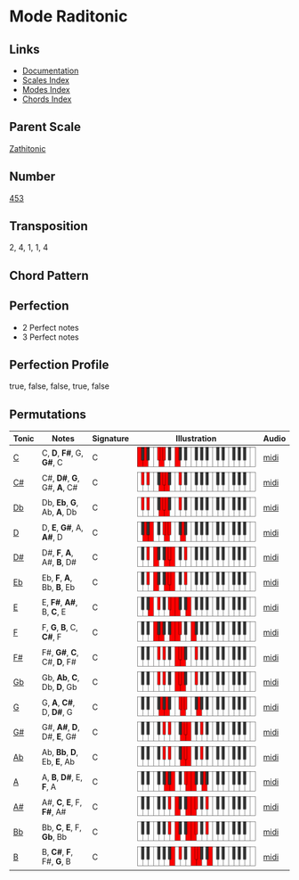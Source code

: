 # Mode Raditonic

## Links

- [Documentation](README.md)
- [Scales Index](Scales.md)
- [Modes Index](Modes.md)
- [Chords Index](Chords.md)

## Parent Scale

[Zathitonic](ScaleZathitonic.md)

## Number

[453](https://ianring.com/musictheory/scales/453)

## Transposition

2, 4, 1, 1, 4

## Chord Pattern



## Perfection

- 2 Perfect notes
- 3 Perfect notes

## Perfection Profile

true, false, false, true, false

## Permutations

| Tonic | Notes | Signature | Illustration | Audio |
|-------|-------|-----------|--------------|-------|
| [C](ModeCNaturalRaditonic.md) | C, **D**, **F#**, G, **G#**, C | C | ![CNaturalRaditonic](ModeCNaturalRaditonic.png) | [midi](https://github.com/edipermadi/music/blob/main/docs/ModeCNaturalRaditonic.mid?raw=true) |
| [C#](ModeCSharpRaditonic.md) | C#, **D#**, **G**, G#, **A**, C# | C | ![CSharpRaditonic](ModeCSharpRaditonic.png) | [midi](https://github.com/edipermadi/music/blob/main/docs/ModeCSharpRaditonic.mid?raw=true) |
| [Db](ModeDFlatRaditonic.md) | Db, **Eb**, **G**, Ab, **A**, Db | C | ![DFlatRaditonic](ModeDFlatRaditonic.png) | [midi](https://github.com/edipermadi/music/blob/main/docs/ModeDFlatRaditonic.mid?raw=true) |
| [D](ModeDNaturalRaditonic.md) | D, **E**, **G#**, A, **A#**, D | C | ![DNaturalRaditonic](ModeDNaturalRaditonic.png) | [midi](https://github.com/edipermadi/music/blob/main/docs/ModeDNaturalRaditonic.mid?raw=true) |
| [D#](ModeDSharpRaditonic.md) | D#, **F**, **A**, A#, **B**, D# | C | ![DSharpRaditonic](ModeDSharpRaditonic.png) | [midi](https://github.com/edipermadi/music/blob/main/docs/ModeDSharpRaditonic.mid?raw=true) |
| [Eb](ModeEFlatRaditonic.md) | Eb, **F**, **A**, Bb, **B**, Eb | C | ![EFlatRaditonic](ModeEFlatRaditonic.png) | [midi](https://github.com/edipermadi/music/blob/main/docs/ModeEFlatRaditonic.mid?raw=true) |
| [E](ModeENaturalRaditonic.md) | E, **F#**, **A#**, B, **C**, E | C | ![ENaturalRaditonic](ModeENaturalRaditonic.png) | [midi](https://github.com/edipermadi/music/blob/main/docs/ModeENaturalRaditonic.mid?raw=true) |
| [F](ModeFNaturalRaditonic.md) | F, **G**, **B**, C, **C#**, F | C | ![FNaturalRaditonic](ModeFNaturalRaditonic.png) | [midi](https://github.com/edipermadi/music/blob/main/docs/ModeFNaturalRaditonic.mid?raw=true) |
| [F#](ModeFSharpRaditonic.md) | F#, **G#**, **C**, C#, **D**, F# | C | ![FSharpRaditonic](ModeFSharpRaditonic.png) | [midi](https://github.com/edipermadi/music/blob/main/docs/ModeFSharpRaditonic.mid?raw=true) |
| [Gb](ModeGFlatRaditonic.md) | Gb, **Ab**, **C**, Db, **D**, Gb | C | ![GFlatRaditonic](ModeGFlatRaditonic.png) | [midi](https://github.com/edipermadi/music/blob/main/docs/ModeGFlatRaditonic.mid?raw=true) |
| [G](ModeGNaturalRaditonic.md) | G, **A**, **C#**, D, **D#**, G | C | ![GNaturalRaditonic](ModeGNaturalRaditonic.png) | [midi](https://github.com/edipermadi/music/blob/main/docs/ModeGNaturalRaditonic.mid?raw=true) |
| [G#](ModeGSharpRaditonic.md) | G#, **A#**, **D**, D#, **E**, G# | C | ![GSharpRaditonic](ModeGSharpRaditonic.png) | [midi](https://github.com/edipermadi/music/blob/main/docs/ModeGSharpRaditonic.mid?raw=true) |
| [Ab](ModeAFlatRaditonic.md) | Ab, **Bb**, **D**, Eb, **E**, Ab | C | ![AFlatRaditonic](ModeAFlatRaditonic.png) | [midi](https://github.com/edipermadi/music/blob/main/docs/ModeAFlatRaditonic.mid?raw=true) |
| [A](ModeANaturalRaditonic.md) | A, **B**, **D#**, E, **F**, A | C | ![ANaturalRaditonic](ModeANaturalRaditonic.png) | [midi](https://github.com/edipermadi/music/blob/main/docs/ModeANaturalRaditonic.mid?raw=true) |
| [A#](ModeASharpRaditonic.md) | A#, **C**, **E**, F, **F#**, A# | C | ![ASharpRaditonic](ModeASharpRaditonic.png) | [midi](https://github.com/edipermadi/music/blob/main/docs/ModeASharpRaditonic.mid?raw=true) |
| [Bb](ModeBFlatRaditonic.md) | Bb, **C**, **E**, F, **Gb**, Bb | C | ![BFlatRaditonic](ModeBFlatRaditonic.png) | [midi](https://github.com/edipermadi/music/blob/main/docs/ModeBFlatRaditonic.mid?raw=true) |
| [B](ModeBNaturalRaditonic.md) | B, **C#**, **F**, F#, **G**, B | C | ![BNaturalRaditonic](ModeBNaturalRaditonic.png) | [midi](https://github.com/edipermadi/music/blob/main/docs/ModeBNaturalRaditonic.mid?raw=true) |
